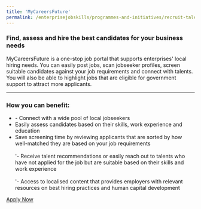 ```yaml
---
title: 'MyCareersFuture'
permalink: /enterprisejobskills/programmes-and-initiatives/recruit-talent/mycareersfuture/
---
```


### Find, assess and hire the best candidates for your business needs

MyCareersFuture is a one-stop job portal that supports enterprises' local hiring needs. You can easily post jobs, scan jobseeker profiles, screen suitable candidates against your job requirements and connect with talents. You will also be able to highlight jobs that are eligible for government support to attract more applicants.

---

### How you can benefit:

<ul><li>- Connect with a wide pool of local jobseekers<br></li><li>Easily assess candidates based on their skills, work experience and education<br></li><li>Save screening time by reviewing applicants that are sorted by how well-matched they are based on your job requirements<br><br>'- Receive talent recommendations or easily reach out to talents who have not applied for the job but are suitable based on their skills and work experience<br><br>'- Access to localised content that provides employers with relevant resources on best hiring practices and human capital development</li></ul>

<a class="btn" href="https://employer.mycareersfuture.gov.sg/" target="_blank" rel="noopener">Apply Now</a>
